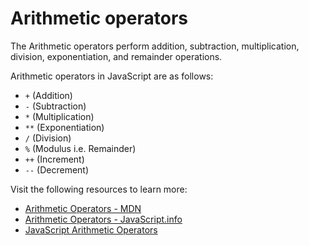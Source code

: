# Arithmetic operators

The Arithmetic operators perform addition, subtraction, multiplication, division, exponentiation, and remainder operations.

Arithmetic operators in JavaScript are as follows:

- `+` (Addition)
- `-` (Subtraction)
- `*` (Multiplication)
- `**` (Exponentiation)
- `/` (Division)
- `%` (Modulus i.e. Remainder)
- `++` (Increment)
- `--` (Decrement)

Visit the following resources to learn more:

- [Arithmetic Operators - MDN](https://developer.mozilla.org/en-US/docs/Web/JavaScript/Reference/Operators#arithmetic_operators)
- [Arithmetic Operators - JavaScript.info](https://javascript.info/operators#maths)
- [JavaScript Arithmetic Operators](https://www.w3schools.com/js/js_arithmetic.asp)
